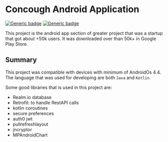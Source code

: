 # Concough Android Application

[![Generic badge](https://img.shields.io/badge/Java-8-blue.svg)](https://www.java.com/)
[![Generic badge](https://img.shields.io/badge/Kotlin-1.4-red.svg)](https://kotlinlang.org/)

This project is the android app section of greater project that was a startup that got about +50k users.
It was downloaded over than 50k+ in Google Play Store.

## Summary
This project was compatible with devices with minimum of AndroidOs 4.4.
The language that was used for developing are both `Java` and `Kotlin`.

Some good libraries that is used in this project are:

- Realm.io database
- Retrofit: to handle RestAPI calls
- kotlin coroutines
- secure preferences
- auth0 jwt
- pullrefreshlayout
- jncryptor
- MPAndroidChart
